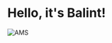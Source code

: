 # Hello, it's Balint!

<picture>
  <source media="(prefers-color-scheme: dark)" srcset="https://www.google.com/url?sa=i&url=https%3A%2F%2Fwww.ams-institute.org%2Fwhat-we-do%2F&psig=AOvVaw1BeotyjWro02l-9_bHPTfN&ust=1725537173338000&source=images&cd=vfe&opi=89978449&ved=0CBQQjRxqFwoTCMi4iISdqYgDFQAAAAAdAAAAABAE">
  <source media="(prefers-color-scheme: light)" srcset="https://www.google.com/url?sa=i&url=https%3A%2F%2Fwww.ams-institute.org%2Fwhat-we-do%2F&psig=AOvVaw1BeotyjWro02l-9_bHPTfN&ust=1725537173338000&source=images&cd=vfe&opi=89978449&ved=0CBQQjRxqFwoTCMi4iISdqYgDFQAAAAAdAAAAABAE">
  <img alt="AMS" src="YOUR-DEFAULT-IMAGE">
</picture>
